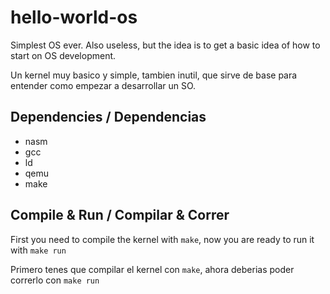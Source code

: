 hello-world-os
==============

Simplest OS ever.
Also useless, but the idea is to get a basic idea of how to start on OS development.

Un kernel muy basico y simple, tambien inutil, que sirve de base para entender como empezar a desarrollar un SO.


Dependencies / Dependencias
---------------------------

* nasm
* gcc
* ld
* qemu
* make


Compile & Run / Compilar & Correr
---------------------------------

First you need to compile the kernel with `make`, now you are ready to run it with `make run`


Primero tenes que compilar el  kernel con `make`, ahora deberias poder correrlo con `make run`